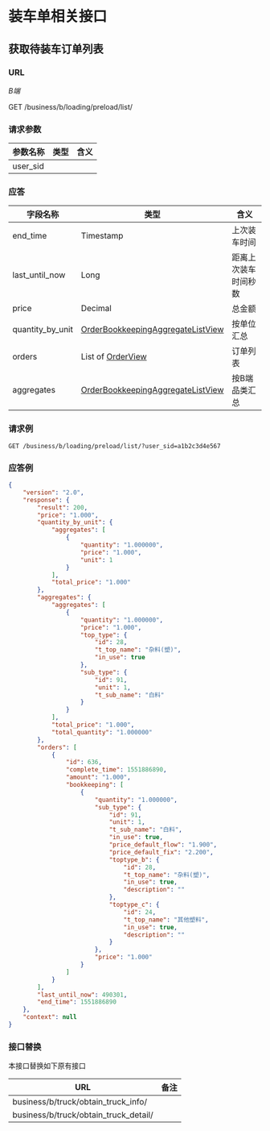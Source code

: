 # 装车单相关接口

## 获取待装车订单列表

### URL

*B端*

GET /business/b/loading/preload/list/

### 请求参数

| 参数名称 | 类型 | 含义 |
| -------- | ---- | ---- |
| user_sid |      |      |

### 应答

| 字段名称         | 类型                                                        | 含义                 |
| ---------------- | ----------------------------------------------------------- | -------------------- |
| end_time         | Timestamp                                                   | 上次装车时间         |
| last_until_now   | Long                                                        | 距离上次装车时间秒数 |
| price            | Decimal                                                     | 总金额               |
| quantity_by_unit | [OrderBookkeepingAggregateListView](/View/order/aggregate/) | 按单位汇总           |
| orders           | List of [OrderView](/View/order/order/)                     | 订单列表             |
| aggregates       | [OrderBookkeepingAggregateListView](/View/order/aggregate/) | 按B端品类汇总        |

### 请求例

```http
GET /business/b/loading/preload/list/?user_sid=a1b2c3d4e567
```

### 应答例

```json
{
    "version": "2.0",
    "response": {
        "result": 200,
        "price": "1.000",
        "quantity_by_unit": {
            "aggregates": [
                {
                    "quantity": "1.000000",
                    "price": "1.000",
                    "unit": 1
                }
            ],
            "total_price": "1.000"
        },
        "aggregates": {
            "aggregates": [
                {
                    "quantity": "1.000000",
                    "price": "1.000",
                    "top_type": {
                        "id": 28,
                        "t_top_name": "杂料(塑)",
                        "in_use": true
                    },
                    "sub_type": {
                        "id": 91,
                        "unit": 1,
                        "t_sub_name": "白料"
                    }
                }
            ],
            "total_price": "1.000",
            "total_quantity": "1.000000"
        },
        "orders": [
            {
                "id": 636,
                "complete_time": 1551886890,
                "amount": "1.000",
                "bookkeeping": [
                    {
                        "quantity": "1.000000",
                        "sub_type": {
                            "id": 91,
                            "unit": 1,
                            "t_sub_name": "白料",
                            "in_use": true,
                            "price_default_flow": "1.900",
                            "price_default_fix": "2.200",
                            "toptype_b": {
                                "id": 28,
                                "t_top_name": "杂料(塑)",
                                "in_use": true,
                                "description": ""
                            },
                            "toptype_c": {
                                "id": 24,
                                "t_top_name": "其他塑料",
                                "in_use": true,
                                "description": ""
                            }
                        },
                        "price": "1.000"
                    }
                ]
            }
        ],
        "last_until_now": 490301,
        "end_time": 1551886890
    },
    "context": null
}
```

### 接口替换

本接口替换如下原有接口

| URL                                   | 备注 |
| ------------------------------------- | ---- |
| business/b/truck/obtain_truck_info/   |      |
| business/b/truck/obtain_truck_detail/ |      |